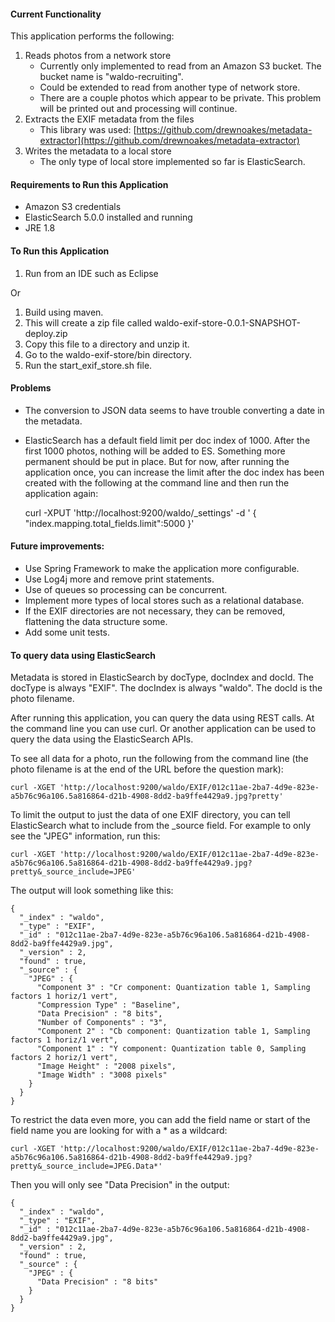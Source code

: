 
#### Current Functionality

This application performs the following:
1. Reads photos from a network store
    - Currently only implemented to read from an Amazon S3 bucket. The bucket name is "waldo-recruiting".
    - Could be extended to read from another type of network store.
    - There are a couple photos which appear to be private. This problem will be printed out and processing will continue.
1. Extracts the EXIF metadata from the files
    - This library was used: [https://github.com/drewnoakes/metadata-extractor](https://github.com/drewnoakes/metadata-extractor)
1. Writes the metadata to a local store
    - The only type of local store implemented so far is ElasticSearch.

#### Requirements to Run this Application

- Amazon S3 credentials
- ElasticSearch 5.0.0 installed and running
- JRE 1.8

#### To Run this Application

1. Run from an IDE such as Eclipse

Or

1. Build using maven.
1. This will create a zip file called waldo-exif-store-0.0.1-SNAPSHOT-deploy.zip
1. Copy this file to a directory and unzip it.
1. Go to the waldo-exif-store/bin directory.
1. Run the start\_exif\_store.sh file.

#### Problems

- The conversion to JSON data seems to have trouble converting a date in the metadata.
- ElasticSearch has a default field limit per doc index of 1000. After the first 1000 photos, nothing will be added to ES. Something more permanent should be put in place. But for now, after running the application once, you can increase the limit after the doc index has been created with the following at the command line and then run the application again:

    curl -XPUT 'http://localhost:9200/waldo/_settings' -d '
    {
         "index.mapping.total_fields.limit":5000
    }'


#### Future improvements:

- Use Spring Framework to make the application more configurable.
- Use Log4j more and remove print statements.
- Use of queues so processing can be concurrent.
- Implement more types of local stores such as a relational database.
- If the EXIF directories are not necessary, they can be removed, flattening the data structure some.
- Add some unit tests.

#### To query data using ElasticSearch

Metadata is stored in ElasticSearch by docType, docIndex and docId. The docType is always "EXIF". The docIndex is always "waldo". The docId is the photo filename.

After running this application, you can query the data using REST calls. At the command line you can use curl. Or another application can be used to query the data using the ElasticSearch APIs. 

To see all data for a photo, run the following from the command line (the photo filename is at the end of the URL before the question mark):

    curl -XGET 'http://localhost:9200/waldo/EXIF/012c11ae-2ba7-4d9e-823e-a5b76c96a106.5a816864-d21b-4908-8dd2-ba9ffe4429a9.jpg?pretty'
    
To limit the output to just the data of one EXIF directory, you can tell ElasticSearch what to include from the _source field. For example to only see the "JPEG" information, run this:

    curl -XGET 'http://localhost:9200/waldo/EXIF/012c11ae-2ba7-4d9e-823e-a5b76c96a106.5a816864-d21b-4908-8dd2-ba9ffe4429a9.jpg?pretty&_source_include=JPEG'

The output will look something like this:

    {
      "_index" : "waldo",
      "_type" : "EXIF",
      "_id" : "012c11ae-2ba7-4d9e-823e-a5b76c96a106.5a816864-d21b-4908-8dd2-ba9ffe4429a9.jpg",
      "_version" : 2,
      "found" : true,
      "_source" : {
        "JPEG" : {
          "Component 3" : "Cr component: Quantization table 1, Sampling factors 1 horiz/1 vert",
          "Compression Type" : "Baseline",
          "Data Precision" : "8 bits",
          "Number of Components" : "3",
          "Component 2" : "Cb component: Quantization table 1, Sampling factors 1 horiz/1 vert",
          "Component 1" : "Y component: Quantization table 0, Sampling factors 2 horiz/1 vert",
          "Image Height" : "2008 pixels",
          "Image Width" : "3008 pixels"
        }
      }
    }

To restrict the data even more, you can add the field name or start of the field name you are looking for with a * as a wildcard:

    curl -XGET 'http://localhost:9200/waldo/EXIF/012c11ae-2ba7-4d9e-823e-a5b76c96a106.5a816864-d21b-4908-8dd2-ba9ffe4429a9.jpg?pretty&_source_include=JPEG.Data*'

Then you will only see "Data Precision" in the output:

    {
      "_index" : "waldo",
      "_type" : "EXIF",
      "_id" : "012c11ae-2ba7-4d9e-823e-a5b76c96a106.5a816864-d21b-4908-8dd2-ba9ffe4429a9.jpg",
      "_version" : 2,
      "found" : true,
      "_source" : {
        "JPEG" : {
          "Data Precision" : "8 bits"
        }
      } 
    }

    